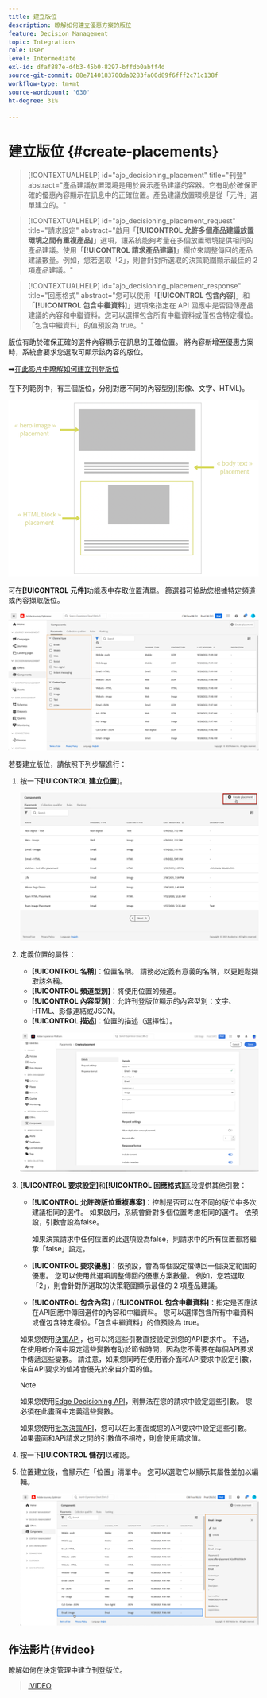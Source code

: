 ```yaml
---
title: 建立版位
description: 瞭解如何建立優惠方案的版位
feature: Decision Management
topic: Integrations
role: User
level: Intermediate
exl-id: dfaf887e-d4b3-45b0-8297-bffdb0abff4d
source-git-commit: 88e7140183700da0283fa00d89f6fff2c71c138f
workflow-type: tm+mt
source-wordcount: '630'
ht-degree: 31%

---
```


# 建立版位 {#create-placements}

>[!CONTEXTUALHELP]
>id="ajo_decisioning_placement"
>title="刊登"
>abstract="產品建議放置環境是用於展示產品建議的容器。它有助於確保正確的優惠內容顯示在訊息中的正確位置。產品建議放置環境是從「元件」選單建立的。"

>[!CONTEXTUALHELP]
>id="ajo_decisioning_placement_request"
>title="請求設定"
>abstract="啟用「**[!UICONTROL 允許多個產品建議放置環境之間有重複產品]**」選項，讓系統能夠考量在多個放置環境提供相同的產品建議。使用「**[!UICONTROL 請求產品建議]**」欄位來調整傳回的產品建議數量。例如，您若選取「2」，則會針對所選取的決策範圍顯示最佳的 2 項產品建議。"

>[!CONTEXTUALHELP]
>id="ajo_decisioning_placement_response"
>title="回應格式"
>abstract="您可以使用「**[!UICONTROL 包含內容]**」和「**[!UICONTROL 包含中繼資料]**」選項來指定在 API 回應中是否回傳產品建議的內容和中繼資料。您可以選擇包含所有中繼資料或僅包含特定欄位。「包含中繼資料」的值預設為 true。"

版位有助於確保正確的選件內容顯示在訊息的正確位置。 將內容新增至優惠方案時，系統會要求您選取可顯示該內容的版位。

➡️[在此影片中瞭解如何建立刊登版位](#video)

在下列範例中，有三個版位，分別對應不同的內容型別(影像、文字、HTML)。

![](../assets/offers_placement_schema.png)

可在&#x200B;**[!UICONTROL 元件]**&#x200B;功能表中存取位置清單。 篩選器可協助您根據特定頻道或內容擷取版位。

![](../assets/placements_filter.png)

若要建立版位，請依照下列步驟進行：

1. 按一下&#x200B;**[!UICONTROL 建立位置]**。

   ![](../assets/offers_placement_creation.png)

1. 定義位置的屬性：

   * **[!UICONTROL 名稱]**：位置名稱。 請務必定義有意義的名稱，以更輕鬆擷取該名稱。
   * **[!UICONTROL 頻道型別]**：將使用位置的頻道。
   * **[!UICONTROL 內容型別]**：允許刊登版位顯示的內容型別：文字、HTML、影像連結或JSON。
   * **[!UICONTROL 描述]**：位置的描述（選擇性）。

   ![](../assets/offers_placement_creation_properties.png)

1. **[!UICONTROL 要求設定]**&#x200B;和&#x200B;**[!UICONTROL 回應格式]**&#x200B;區段提供其他引數：

   * **[!UICONTROL 允許跨版位重複專案]**：控制是否可以在不同的版位中多次建議相同的選件。 如果啟用，系統會針對多個位置考慮相同的選件。 依預設，引數會設為false。

     如果決策請求中任何位置的此選項設為false，則請求中的所有位置都將繼承「false」設定。

   * **[!UICONTROL 要求優惠]**：依預設，會為每個設定檔傳回一個決定範圍的優惠。 您可以使用此選項調整傳回的優惠方案數量。 例如，您若選取「2」，則會針對所選取的決策範圍顯示最佳的 2 項產品建議。

   * **[!UICONTROL 包含內容]** / **[!UICONTROL 包含中繼資料]**：指定是否應該在API回應中傳回選件的內容和中繼資料。 您可以選擇包含所有中繼資料或僅包含特定欄位。「包含中繼資料」的值預設為 true。

   如果您使用[決策API](https://experienceleague.adobe.com/docs/journey-optimizer/using/offer-decisioning/api-reference/offer-delivery-api/decisioning-api.html)，也可以將這些引數直接設定到您的API要求中。 不過，在使用者介面中設定這些變數有助於節省時間，因為您不需要在每個API要求中傳遞這些變數。 請注意，如果您同時在使用者介面和API要求中設定引數，來自API要求的值將會優先於來自介面的值。

   >[!NOTE]
   >
   >如果您使用[Edge Decisioning API](https://experienceleague.adobe.com/docs/journey-optimizer/using/offer-decisioning/api-reference/offer-delivery-api/edge-decisioning-api.html?)，則無法在您的請求中設定這些引數。 您必須在此畫面中定義這些變數。
   >
   >如果您使用[批次決策API](../api-reference/offer-delivery-api/batch-decisioning-api.md)，您可以在此畫面或您的API要求中設定這些引數。 如果畫面和APi請求之間的引數值不相符，則會使用請求值。

1. 按一下&#x200B;**[!UICONTROL 儲存]**&#x200B;以確認。

1. 位置建立後，會顯示在「位置」清單中。 您可以選取它以顯示其屬性並加以編輯。

   ![](../assets/placement_created.png)

## 作法影片{#video}

瞭解如何在決定管理中建立刊登版位。

>[!VIDEO](https://video.tv.adobe.com/v/329372?quality=12)

